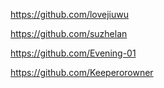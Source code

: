 
https://github.com/lovejiuwu

https://github.com/suzhelan

https://github.com/Evening-01

https://github.com/Keeperorowner
